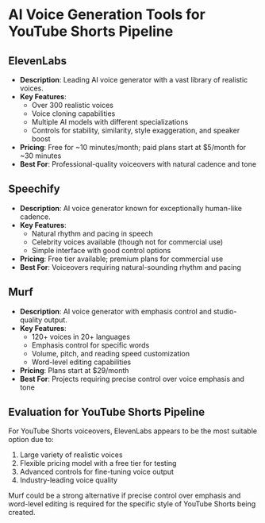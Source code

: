 # AI Voice Generation Tools for YouTube Shorts Pipeline

## ElevenLabs

- **Description**: Leading AI voice generator with a vast library of realistic voices.
- **Key Features**:
  - Over 300 realistic voices
  - Voice cloning capabilities
  - Multiple AI models with different specializations
  - Controls for stability, similarity, style exaggeration, and speaker boost
- **Pricing**: Free for ~10 minutes/month; paid plans start at $5/month for ~30 minutes
- **Best For**: Professional-quality voiceovers with natural cadence and tone

## Speechify

- **Description**: AI voice generator known for exceptionally human-like cadence.
- **Key Features**:
  - Natural rhythm and pacing in speech
  - Celebrity voices available (though not for commercial use)
  - Simple interface with good control options
- **Pricing**: Free tier available; premium plans for commercial use
- **Best For**: Voiceovers requiring natural-sounding rhythm and pacing

## Murf

- **Description**: AI voice generator with emphasis control and studio-quality output.
- **Key Features**:
  - 120+ voices in 20+ languages
  - Emphasis control for specific words
  - Volume, pitch, and reading speed customization
  - Word-level editing capabilities
- **Pricing**: Plans start at $29/month
- **Best For**: Projects requiring precise control over voice emphasis and tone

## Evaluation for YouTube Shorts Pipeline

For YouTube Shorts voiceovers, ElevenLabs appears to be the most suitable option due to:
1. Large variety of realistic voices
2. Flexible pricing model with a free tier for testing
3. Advanced controls for fine-tuning voice output
4. Industry-leading voice quality

Murf could be a strong alternative if precise control over emphasis and word-level editing is required for the specific style of YouTube Shorts being created.
